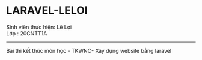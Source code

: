 # LARAVEL-LELOI
Sinh viên thực hiện: Lê Lợi <br>
Lớp : 20CNTT1A

--------------------------
Bài thi kết thúc môn học - TKWNC- Xây dựng website bằng laravel
